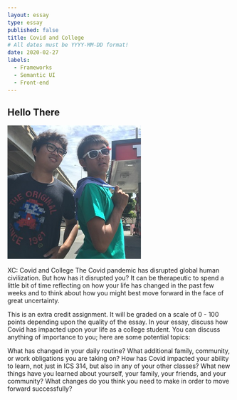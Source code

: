 ```yaml
---
layout: essay
type: essay
published: false
title: Covid and College
# All dates must be YYYY-MM-DD format!
date: 2020-02-27
labels:
  - Frameworks
  - Semantic UI
  - Front-end
---
```


## Hello There

<img class="ui medium right floated rounded image" src="../images/helloKitty-carWash.jpg">

XC: Covid and College
The Covid pandemic has disrupted global human civilization. But how has it disrupted you? It can be therapeutic to spend a little bit of time reflecting on how your life has changed in the past few weeks and to think about how you might best move forward in the face of great uncertainty.

This is an extra credit assignment. It will be graded on a scale of 0 - 100 points depending upon the quality of the essay. In your essay, discuss how Covid has impacted upon your life as a college student. You can discuss anything of importance to you; here are some potential topics:

What has changed in your daily routine?
What additional family, community, or work obligations you are taking on?
How has Covid impacted your ability to learn, not just in ICS 314, but also in any of your other classes?
What new things have you learned about yourself, your family, your friends, and your community?
What changes do you think you need to make in order to move forward successfully?
